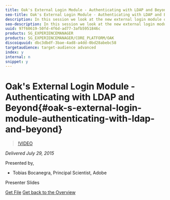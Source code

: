 ```yaml
---
title: Oak's External Login Module - Authenticating with LDAP and Beyond
seo-title: Oak's External Login Module - Authenticating with LDAP and Beyond
description: In this session we look at the new external login module of Apache Jackrabbit Oak. We examine the details and interplay of the login module, the synchronization handler and the identity provider. Using the LDAP identity provider as an example we demonstrate the required configuration so LDAP users can be automatically imported into AEM for authentication purposes. Additionally we show tips and tricks on how to debug the system if things don't work right away.
seo-description: In this session we look at the new external login module of Apache Jackrabbit Oak. We examine the details and interplay of the login module, the synchronization handler and the identity provider. Using the LDAP identity provider as an example we demonstrate the required configuration so LDAP users can be automatically imported into AEM for authentication purposes. Additionally we show tips and tricks on how to debug the system if things don't work right away.
uuid: 97f60619-50fd-4f6d-ad77-3afb5951846c
products: SG_EXPERIENCEMANAGER
products: SG_EXPERIENCEMANAGER/CORE_PLATFORM/OAK
discoiquuid: dbc3dbdf-3bae-4ad8-a4dd-0bd28abebc58
targetaudience: target-audience advanced
index: y
internal: n
snippet: y
---
```


# Oak's External Login Module - Authenticating with LDAP and Beyond{#oak-s-external-login-module-authenticating-with-ldap-and-beyond}

>[!VIDEO](https://video.tv.adobe.com/v/19382/?quality=9)

*Delivered July 29, 2015*

Presented by,

* Tobias Bocanegra, Principal Scientist, Adobe

Presenter Slides

[Get File](assets/oak-ldap-cqgems.pdf)
[Get back to the Overview](https://helpx.adobe.com/experience-manager/kt/eseminars/gems/aem-index.html)
